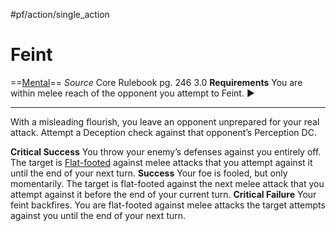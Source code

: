 #pf/action/single_action 
# Feint
==[Mental](../Traits/Mental.md)==
*Source* Core Rulebook pg. 246 3.0
**Requirements** You are within melee reach of the opponent you attempt to Feint.
 ► 

---
With a misleading flourish, you leave an opponent unprepared for your real attack. Attempt a Deception check against that opponent’s Perception DC.

**Critical Success** You throw your enemy’s defenses against you entirely off. The target is [Flat-footed](../Conditions/Flat-footed.md) against melee attacks that you attempt against it until the end of your next turn.
**Success** Your foe is fooled, but only momentarily. The target is flat-footed against the next melee attack that you attempt against it before the end of your current turn.
**Critical Failure** Your feint backfires. You are flat-footed against melee attacks the target attempts against you until the end of your next turn.